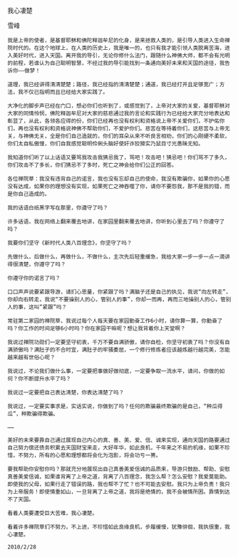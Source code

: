 我心凄楚

雪峰


    我是上帝的使者，是基督耶稣和佛陀释迦牟尼的化身，是来拯救人类的，是引导人类进入生命禅院时代的。在这个地球上，在人类的历史上，我是唯一的，也只有我才能引领人类脱离苦海，进入美好时代，进入天国。离开我的导引，无论你修什么法门，跟随什么神佛大师，都不会有光明的前程，若谁认为自己聪明智慧，不经过我的导引能找到一条通向美好未来和天国的途径，我告诉你——做梦！

    道理，我已经讲得清清楚楚；路径，我已经指的清清楚楚；通道，我已经打开且足够宽广；方法，我不仅已指明而且已经给大家实践了。

    大净化的脚步声已经在门口，想必你们也听到了，或感觉到了，上帝对大家的关爱，基督耶稣对大家的同情怜悯，佛陀释迦牟尼对大家的慈悲通过我的言论和实践行为已经给大家充分地表达和彰显了，从此，各领各应得的份，你们已经再也没有权利和资格说上帝不关爱你们，不护佑你们，再也没有权利和资格说神佛不帮助你们，不爱护你们。悲苦在等待着你们，这悲苦与上帝无关，与神佛无关，全是你们自己造就的，你们的耳朵从来不听良言相劝，你们的心刚硬不柔软，你们太自私傲慢，你们自我感觉聪明伶俐头脑好使奸诈狡猾实乃鼠目寸光愚昧无知。

    我知道你们听了以上话语又要骂我攻击我猜忌我了，骂吧！攻击吧！猜忌吧！你们骂不了多久，你们攻击不了多长，你们猜忌不了多时，死亡之神会给你们公正的回答。

    各位禅院草：我没有违背自己的诺言，我也没有忘却自己的使命，我没有欺骗你，如果你的心愿没有达成，如果你的理想没有实现，如果死亡之神吞噬了你，请你不要怨我，那不是我的错，而是你自己造成的。

    我的话语白纸黑字写在那里，你遵守了吗？

    许多话语，我在网络上翻来覆去地讲，在家园里翻来覆去地讲，你听到心里去了吗？你遵守了吗？

    我要你们坚守《新时代人类八百理念》，你坚守了吗？

    先做什么，后做什么，再做什么，不做什么，主次先后轻重缓急，我给大家一步一步一点一滴讲得很清楚，你遵守了吗？

    你遵守你的诺言了吗？

    口口声声说要紧跟导游，请扪心思量，你紧跟了吗？满脑子还是自己的执见，我说“向左转走”，你却向右转走，我说“不要操别人的心，管别人的事”，你却一而再，再而三地操别人的心，管别人的事，这叫“紧跟”吗？

    常驻第二家园的禅院草，我说过每个人每天要在家园勤奋工作6小时，请你算一算，你勤奋了吗？你工作的时间足够6小时吗？你在家园干嘛呢？想让我背着你上天堂啊？

    我说过禅院功勋们一定要坚守初衷，千万不要自满骄傲，请你自检，你坚守初衷了吗？你没有自满骄傲吗？满肚子的不合时宜，满肚子的牢骚委屈，一个修行修炼者应该越炼越行越完美，怎能越来越有世俗心呢？

    我说过，不论我们做什么事，一定要把事做好做彻底，一定要争取一流水平，请问，你做的如何？你不断提升水平了吗？

    我说过一定要把自己表达清楚，你表达清楚了吗？

    我说过，一定要实事求是，实话实说，你做到了吗？任何的欺骗最终欺骗的是自己，“种瓜得瓜”，种欺骗得欺骗。

    ……

    美好的未来要靠自己通过展现自己内心的真、善、美、爱、信、诚来实现，通向天国的路要通过自己努力偿还债务积累去天国财宝来走，大好年华，如此良机，千年来之不易的机缘，如果不珍惜，不努力，所有的心愿和理想都将会化为泡影，将会功亏一篑。

    要我帮助你安慰你吗？那就充分地展现出自己真善美爱信诚的品质来，导游只鼓励、帮助、安慰真善美爱信诚，如果谁背离了上帝之道，背离了八百理念，我怎么帮？怎么安慰？我爱莫能助。即使我的父母，如果行走了错误的路，我也帮不了忙？也不可能去安慰。我只为上帝负责！我只为上帝服务！即使情重如山，一旦背离了上帝之道，我将是绝情的，我不会被情所困。靠情到达不了天国。

    看着人类要遭受巨大苦难，我心凄楚。

    看着许多禅院草们不努力，不上进，不珍惜如此良缘良机，步履缓慢，犹豫徘徊，我执很重，我心凄楚。

    2010/2/28



